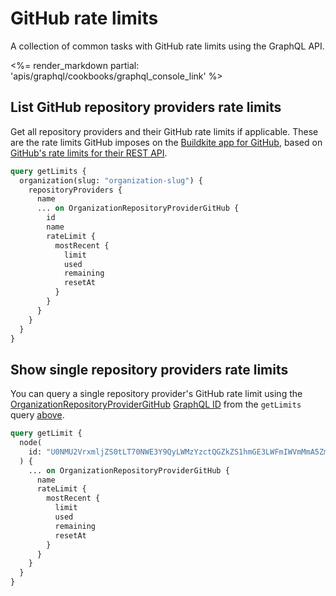 # GitHub rate limits

A collection of common tasks with GitHub rate limits using the GraphQL API.

<%= render_markdown partial: 'apis/graphql/cookbooks/graphql_console_link' %>

## List GitHub repository providers rate limits

Get all repository providers and their GitHub rate limits if applicable. These are the rate limits GitHub imposes on
the [Buildkite app for GitHub](/docs/pipelines/source-control/github#connect-your-buildkite-account-to-github-using-the-github-app), based on [GitHub's rate limits for their REST API](https://docs.github.com/en/rest/using-the-rest-api/rate-limits-for-the-rest-api?apiVersion=2022-11-28).

```graphql
query getLimits {
  organization(slug: "organization-slug") {
    repositoryProviders {
      name
      ... on OrganizationRepositoryProviderGitHub {
        id
        name
        rateLimit {
          mostRecent {
            limit
            used
            remaining
            resetAt
          }
        }
      }
    }
  }
}
```

## Show single repository providers rate limits

You can query a single repository provider's GitHub rate limit using the [OrganizationRepositoryProviderGitHub](/docs/apis/graphql/schemas/object/organizationrepositoryprovidergithub) [GraphQL ID](/docs/apis/graphql-api#graphql-ids) from the `getLimits` query [above](#list-github-repository-providers-rate-limits).

```graphql
query getLimit {
  node(
    id: "U0NMU2VrxmljZS0tLT70NWE3Y9QyLWMzYzctQGZkZS1hmGE3LWFmIWVmMmA5ZmP4Ng=="
  ) {
    ... on OrganizationRepositoryProviderGitHub {
      name
      rateLimit {
        mostRecent {
          limit
          used
          remaining
          resetAt
        }
      }
    }
  }
}
```

